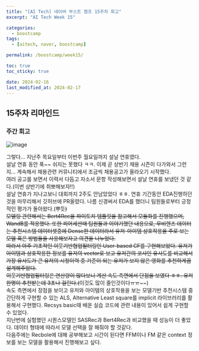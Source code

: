 ```yaml
---
title: "[AI Tech] 네이버 부스트 캠프 15주차 회고"
excerpt: "AI Tech Week 15"

categories:
  - boostcamp
tags:
  - [aitech, naver, boostcamp]

permalink: /boostcamp/week15/

toc: true
toc_sticky: true

date: 2024-02-16
last_modified_at: 2024-02-17
---
```


## 15주차 리마인드

### 주간 회고
![image](https://github.com/ChangZero/ChangZero.github.io/assets/97018869/fed9fa85-f608-4cab-888f-98eacb0317af)

그렇다... 지난주 목요일부터 이번주 월요일까지 설날 연휴였다.
<br>설날 연휴 동안 푹~~ 쉬지는 못했다 ㅋㅋ. 이제 곧 상반기 채용 시즌이 다가와서 그런지... 계속해서 채용관련 커뮤니티에서 조금씩 채용공고가 올라오기 시작했다.
<br>여러 공고를 보면서 이력서 다듬고 자소서 문항 작성해보면서 설날 연휴를 보냈던 것 같다.(이번 상반기에 취뽀해보자!!) 
<br>설날 연휴가 지나고보니 대회까지 2주도 안남았었다 ㅎㅎ. 연휴 기간동안 EDA진행하던 것을 마무리해서 깃허브에 PR올렸다. 나름 신경써서 EDA를 했더니 팀원들로부터 긍정적인 평가가 돌아왔다.(뿌듯~~)
<br>모델링 관련해서는 Bert4Rec을 파이토치 템플릿을 참고해서 모듈화를 진행했으며, WandB를 적용했다. 또한 피어세션때 팀원들과 이야기했던 내용으로, 무비렌즈 데이터는 추천시스템 데이터셋중에 Dense한 데이터라서 유저-아이템 상호작용을 주로 보는 모델 혹은 방법들을 사용해보자고 의견을 나누었다.
<br>따라서 아주 기초적인 이웃기반협업필터링인 User-based CF를 구현해보았다. 유저가 아이템과 상호작용한 정보를 유저의 vector로 보고 유저간의 코사인 유사도를 비교해서 가장 유사도가 큰 유저의 시청이력 중 기준이 되는 유저가 보지 않은 영화를 추천하게끔 설계해주었다. 
<br>이웃기반협업필터링은 연산량이 많다보니 계산 속도 측면에서 단점을 보였다 ㅎㅎ. 유저 한명이 추천받는데 3초나 걸린다.(~~이것도 많이 줄인것이다ㅠㅠ~~)
<br>속도 측면에서 장점을 보이고 유저와 아이템의 상호작용을 보는 모델기반 추천시스템 중 간단하게 구현할 수 있는 ALS, Alternative Least square를 implicit 라이브러리를 활용해서 구현했다. Recsys basic때 배운 실습 코드에 관련 내용이 있어서 쉽게 구현할 수 있었다. 
<br>지난번에 실험했던 시퀀스모델인 SASRec과 Bert4Rec과 비교했을 때 성능이 더 좋았다. 데이터 형태에 따라서 모델 선택을 잘 해줘야 할 것같다. 
<br>다음주에는 Recbole에 대해 공부해보고 시간이 된다면 FFM이나 FM 같은 context 정보를 보는 모델을 활용해서 진행해보고 싶다.


